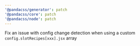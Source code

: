 ```yaml
---
'@pandacss/generator': patch
'@pandacss/core': patch
'@pandacss/node': patch
---
```


Fix an issue with config change detection when using a custom `config.slotRecipes[xxx].jsx` array
